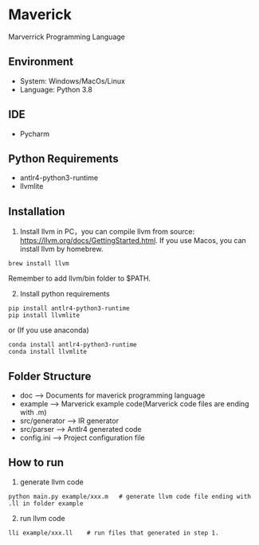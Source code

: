 # Maverick
Marverrick Programming Language

## Environment
* System: Windows/MacOs/Linux
* Language: Python 3.8

## IDE
* Pycharm 

## Python Requirements
* antlr4-python3-runtime
* llvmlite

## Installation
1. Install llvm in PC，you can compile llvm from source: https://llvm.org/docs/GettingStarted.html. 
If you use Macos, you can install llvm by homebrew.
```shell
brew install llvm
```
Remember to add llvm/bin folder to $PATH.

2. Install python requirements
```shell
pip install antlr4-python3-runtime
pip install llvmlite
```
or (If you use anaconda)
```shell
conda install antlr4-python3-runtime
conda install llvmlite
```

## Folder Structure
* doc --> Documents for maverick programming language
* example --> Marverick example code(Marverick code files are ending with .m)
* src/generator --> IR generator
* src/parser --> Antlr4 generated code
* config.ini --> Project configuration file

## How to run

1. generate llvm code
```shell
python main.py example/xxx.m   # generate llvm code file ending with .ll in folder example
```

2. run llvm code
```shell
lli example/xxx.ll    # run files that generated in step 1.
```